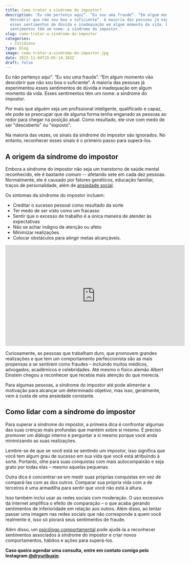 ```yaml
---
title: Como tratar a síndrome do impostor?
description: 'Eu não pertenço aqui”. “Eu sou uma fraude”. “Em algum momento vão
  descobrir que não sou boa o suficiente”. A maioria das pessoas já experimentou
  esses sentimentos de dúvida e inadequação em algum momento da vida. Esses
  sentimentos têm um nome: a síndrome do impostor.'
slug: como-tratar-a-sindrome-do-impostor
categories:
  - Cotidiano
type: blog
image: como-tratar-a-sindrome-do-impostor.jpg
date: 2022-11-04T15:05:14.183Z
draft: false
---
```


Eu não pertenço aqui”. “Eu sou uma fraude”. “Em algum momento vão descobrir que não sou boa o suficiente”. A maioria das pessoas já experimentou esses sentimentos de dúvida e inadequação em algum momento da vida. Esses sentimentos têm um nome: a síndrome do impostor.

Por mais que alguém seja um profissional inteligente, qualificado e capaz, ele pode se preocupar que de alguma forma tenha enganado as pessoas ao redor para chegar na posição atual. Como resultado, ele vive com medo de ser "descoberto" ou "exposto".

Na maioria das vezes, os sinais da síndrome do impostor são ignorados. No entanto, reconhecer esses sinais é o primeiro passo para superá-los.

## []()A origem da síndrome do impostor

Embora a síndrome do impostor não seja um transtorno de saúde mental reconhecido, ele é bastante comum -- afetando sete em cada dez pessoas. Normalmente, ele é causado por fatores genéticos, educação familiar, traços de personalidade, além de [ansiedade social](https://yuribusin.com.br/ansiedade-social-entenda-o-que-e/).

Os sintomas da síndrome do impostor incluem:

- Creditar o sucesso pessoal como resultado da sorte
- Ter medo de ser visto como um fracasso
- Sentir que o excesso de trabalho é a única maneira de atender às expectativas
- Não se achar indigno de atenção ou afeto
- Minimizar realizações
- Colocar obstáculos para atingir metas alcançáveis.

<iframe width="560" height="315" src="https://www.youtube.com/embed/C5nvkORuTNI" title="YouTube video player" frameborder="0" allow="accelerometer; autoplay; clipboard-write; encrypted-media; gyroscope; picture-in-picture" allowfullscreen></iframe>

Curiosamente, as pessoas que trabalham duro, que promovem grandes realizações e que tem um comportamento perfeccionista são as mais propensas a se sentirem como fraudes – incluindo muitos médicos, advogados, acadêmicos e celebridades. Até mesmo o físico alemão Albert Einstein chegou a reconhecer que recebia mais atenção do que merecia.

Para algumas pessoas, a síndrome do impostor até pode alimentar a motivação para alcançar um determinado objetivo, mas isso, geralmente, vem à custa de uma ansiedade constante.

## []()Como lidar com a síndrome do impostor

Para superar a síndrome do impostor, a primeira dica é confrontar algumas das suas crenças mais profundas que mantém sobre si mesmo. É preciso promover um diálogo interno e perguntar a si mesmo porque você anda minimizando as suas realizações.

Lembre-se de que se você está se sentindo um impostor, isso significa que você tem algum grau de sucesso em sua vida que você está atribuindo à sorte. Portanto, olhe para suas conquistas com mais autocompaixão e seja grato por todas elas – mesmo aquelas pequenas.

Outra dica é concentrar-se em medir suas próprias conquistas em vez de compará-las com as dos outros. Comparar sua própria vida com a de terceiros é uma armadilha para sentir que você não está à altura.

Isso também inclui usar as redes sociais com moderação. O uso excessivo da internet amplifica o efeito de comparação – o que acaba gerando sentimentos de inferioridade em relação aos outros. Além disso, ao tentar passar uma imagem nas redes sociais que não corresponde a quem você realmente é, isso só piorará seus sentimentos de fraude.

Além disso, um [psicólogo comportamental](https://yuribusin.com.br/) pode ajudá-la a reconhecer sentimentos associados à síndrome do impostor e criar novos comportamentos, hábitos e ações para superá-los.

**Caso queira agendar uma consulta, entre em contato comigo pelo Instagram [@dryuribusin](https://www.instagram.com/dryuribusin/).**
